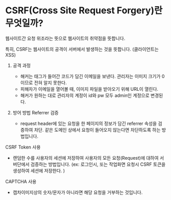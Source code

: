 # CSRF(Cross Site Request Forgery)란 무엇일까?
웹사이트간 요청 위조라는 뜻으로 웹사이트의 취약점을 뜻합니다.

특히, CSRF는 웹사이트의 공격이 서버에서 발생하는 것을 뜻합니다. (클라이언트는 XSS)

1. 공격 과정 
   - 해커는 태그가 들어간 코드가 담긴 이메일을 보낸다. 관리자는 이미지 크기가 0이므로 전혀 알지 못한다.
   - 피해자가 이메일을 열어볼 때, 이미지 파일을 받아오기 위해 URL이 열린다.
   - 해커가 원하는 대로 관리자의 계정이 id와 pw 모두 admin인 계정으로 변경된다.

2. 방어 방법
Referrer 검증
   - request header에 있는 요청을 한 페이지의 정보가 담긴 referrer 속성을 검증하여 차단.
   같은 도메인 상에서 요청이 들어오지 않는다면 차단하도록 하는 방법입니다.

CSRF Token 사용
   - 랜덤한 수를 사용자의 세션에 저장하여 사용자의 모든 요청(Request)에 대하여 서버단에서 검증하는 방법입니다.
   (ex:  로그인시, 또는 작업화면 요청시 CSRF 토큰을 생성하여 세션에 저장한다. )

CAPTCHA 사용 
   - 캡차이미지상의 숫자/문자가 아니라면 해당 요청을 거부하는 것입니다.